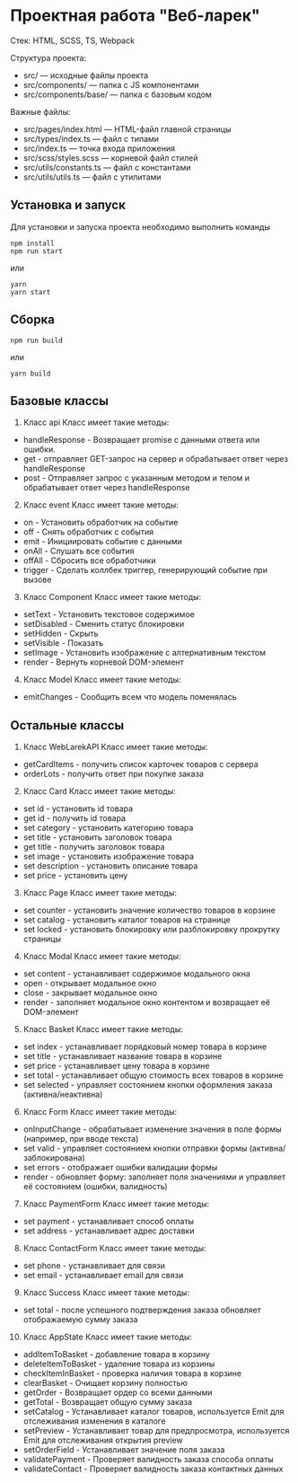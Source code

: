 # Проектная работа "Веб-ларек"

Стек: HTML, SCSS, TS, Webpack

Структура проекта:
- src/ — исходные файлы проекта
- src/components/ — папка с JS компонентами
- src/components/base/ — папка с базовым кодом

Важные файлы:
- src/pages/index.html — HTML-файл главной страницы
- src/types/index.ts — файл с типами
- src/index.ts — точка входа приложения
- src/scss/styles.scss — корневой файл стилей
- src/utils/constants.ts — файл с константами
- src/utils/utils.ts — файл с утилитами

## Установка и запуск
Для установки и запуска проекта необходимо выполнить команды

```
npm install
npm run start
```

или

```
yarn
yarn start
```
## Сборка

```
npm run build
```

или

```
yarn build
```

## Базовые классы

1. Класс api
Класс имеет такие методы:
  - handleResponse - Возвращает promise с данными ответа или ошибки.
  - get - отправляет GET-запрос на сервер и обрабатывает ответ через handleResponse
  - post - Отправляет запрос с указанным методом и телом и обрабатывает ответ через handleResponse

2. Класс event
Класс имеет такие методы:
  - on - Установить обработчик на событие
  - off - Снять обработчик с события
  - emit - Инициировать событие с данными
  - onAll - Слушать все события
  - offAll - Сбросить все обработчики
  - trigger - Сделать коллбек триггер, генерирующий событие при вызове

3. Класс Component
Класс имеет такие методы:
  - setText - Установить текстовое содержимое
  - setDisabled - Сменить статус блокировки
  - setHidden - Скрыть
  - setVisible - Показать
  - setImage - Установить изображение с алтернативным текстом
  - render - Вернуть корневой DOM-элемент

4. Класс Model
Класс имеет такие методы:
  - emitChanges - Сообщить всем что модель поменялась

## Остальные классы

1. Класс WebLarekAPI
Класс имеет такие методы:
  - getCardItems - получить список карточек товаров с сервера
  - orderLots - получить ответ при покупке заказа

2. Класс Card
Класс имеет такие методы:
  - set id - установить id товара
  - get id - получить id товара
  - set category - установить категорию товара
  - set title - установить заголовок товара
  - get title - получить заголовок товара
  - set image - установить изображение товара
  - set description - установить описание товара
  - set price - установить цену

3. Класс Page
Класс имеет такие методы:
  - set counter - установить значение количество товаров в корзине
  - set catalog - установить каталог товаров на странице
  - set locked - установить блокировку или разблокировку прокрутку страницы

4. Класс Modal
Класс имеет такие методы:
  - set content - устанавливает содержимое модального окна
  - open - открывает модальное окно
  - close - закрывает модальное окно
  - render - заполняет модальное окно контентом и возвращает её DOM-элемент

5. Класс Basket
Класс имеет такие методы:
  - set index - устанавливает порядковый номер товара в корзине
  - set title - устанавливает название товара в корзине
  - set price - устанавливает цену товара в корзине
  - set total - устанавливает общую стоимость всех товаров в корзине
  - set selected - управляет состоянием кнопки оформления заказа (активна/неактивна)

6. Класс Form
Класс имеет такие методы:
  - onInputChange - обрабатывает изменение значения в поле формы (например, при вводе текста)
  - set valid - управляет состоянием кнопки отправки формы (активна/заблокирована)
  - set errors - отображает ошибки валидации формы
  - render - обновляет форму: заполняет поля значениями и управляет её состоянием (ошибки, валидность)

7. Класс PaymentForm
Класс имеет такие методы:
  - set payment - устанавливает способ оплаты
  - set address - устанавливает адрес доставки

8. Класс ContactForm
Класс имеет такие методы:
  - set phone - устанавливает для связи
  - set email - устанавливает email для связи

9. Класс Success
Класс имеет такие методы:
  - set total - после успешного подтверждения заказа обновляет отображаемую сумму заказа

10. Класс AppState
Класс имеет такие методы:
  - addItemToBasket - добавление товара в корзину
  - deleteItemToBasket - удаление товара из корзины
  - checkItemInBasket - проверка наличия товара в корзине
  - clearBasket - Очищает корзину полностью
  - getOrder - Возвращает ордер со всеми данными
  - getTotal - Возвращает общую сумму заказа
  - setCatalog - Устанавливает каталог товаров, используется Emit для отслеживания изменения в каталоге
  - setPreview - Устанавливает товар для предпросмотра, используется Emit для отслеживания открытия preview
  - setOrderField - Устанавливает значение поля заказа
  - validatePayment - Проверяет валидность заказа способа оплаты
  - validateContact - Проверяет валидность заказа контактных данных